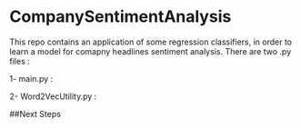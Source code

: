# CompanySentimentAnalysis

This repo contains an application of some regression classifiers, in order to learn a model for comapny headlines sentiment analysis. There are two .py files :

1- main.py :

2- Word2VecUtility.py :



##Next Steps


